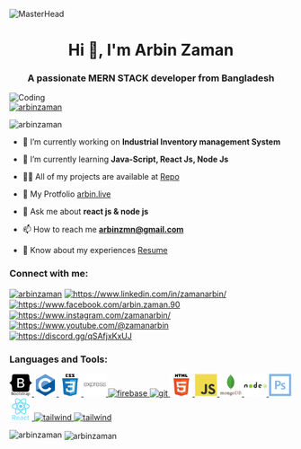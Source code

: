 
![MasterHead](https://devforum-uploads.s3.dualstack.us-east-2.amazonaws.com/uploads/original/4X/0/2/a/02a4b92048705c6530bc0c6a48d2cf9fcb6a74d9.gif)
<h1 align="center">Hi 👋, I'm Arbin Zaman</h1>
<h3 align="center">A passionate MERN STACK developer from Bangladesh</h3>
<img align="right" alt="Coding" width="700" src="https://miro.medium.com/v2/resize:fit:1400/0*ux9zGBJF8fFcIM-J.gif">

<p align="left"> <a href="https://twitter.com/arbinzaman" target="blank"><img src="https://img.shields.io/twitter/follow/arbinzaman?logo=twitter&style=for-the-badge" alt="arbinzaman" /></a> </p>
<p align="left"> <img src="https://komarev.com/ghpvc/?username=arbinzaman&label=Profile%20views&color=0e75b6&style=flat" alt="arbinzaman" /> </p>

- 🔭 I’m currently working on **Industrial Inventory management System**

- 🌱 I’m currently learning **Java-Script, React Js, Node Js**

- 👨‍💻 All of my projects are available at [Repo](https://github.com/arbinzaman?tab=repositories)

- 📝 My Protfolio [arbin.live](arbin.live)

- 💬 Ask me about **react js & node js**

- 📫 How to reach me **arbinzmn@gmail.com**

- 📄 Know about my experiences [Resume](https://drive.google.com/file/d/1nZckFr8A_unwuXD4w0hLQscE_TINsbI7/view)

<h3 align="left">Connect with me:</h3>
<p align="left">
<a href="https://twitter.com/arbinzaman" target="blank"><img align="center" src="https://raw.githubusercontent.com/rahuldkjain/github-profile-readme-generator/master/src/images/icons/Social/twitter.svg" alt="arbinzaman" height="30" width="40" /></a>
<a href="https://www.linkedin.com/in/zamanarbin/" target="blank"><img align="center" src="https://raw.githubusercontent.com/rahuldkjain/github-profile-readme-generator/master/src/images/icons/Social/linked-in-alt.svg" alt="https://www.linkedin.com/in/zamanarbin/" height="30" width="40" /></a>
<a href="https://www.facebook.com/arbin.zaman.90" target="blank"><img align="center" src="https://raw.githubusercontent.com/rahuldkjain/github-profile-readme-generator/master/src/images/icons/Social/facebook.svg" alt="https://www.facebook.com/arbin.zaman.90" height="30" width="40" /></a>
<a href="https://www.instagram.com/zamanarbin/" target="blank"><img align="center" src="https://raw.githubusercontent.com/rahuldkjain/github-profile-readme-generator/master/src/images/icons/Social/instagram.svg" alt="https://www.instagram.com/zamanarbin/" height="30" width="40" /></a>
<a href="https://www.youtube.com/@zamanarbin" target="blank"><img align="center" src="https://raw.githubusercontent.com/rahuldkjain/github-profile-readme-generator/master/src/images/icons/Social/youtube.svg" alt="https://www.youtube.com/@zamanarbin" height="30" width="40" /></a>
<a href="https://discord.gg/qSAfjxKxUJ" target="blank"><img align="center" src="https://raw.githubusercontent.com/rahuldkjain/github-profile-readme-generator/master/src/images/icons/Social/discord.svg" alt="https://discord.gg/qSAfjxKxUJ" height="30" width="40" /></a>
</p>

<h3 align="left">Languages and Tools:</h3>
<p align="left"> <a href="https://getbootstrap.com" target="_blank" rel="noreferrer"> <img src="https://raw.githubusercontent.com/devicons/devicon/master/icons/bootstrap/bootstrap-plain-wordmark.svg" alt="bootstrap" width="40" height="40"/> </a> <a href="https://www.cprogramming.com/" target="_blank" rel="noreferrer"> <img src="https://raw.githubusercontent.com/devicons/devicon/master/icons/c/c-original.svg" alt="c" width="40" height="40"/> </a> <a href="https://www.w3schools.com/css/" target="_blank" rel="noreferrer"> <img src="https://raw.githubusercontent.com/devicons/devicon/master/icons/css3/css3-original-wordmark.svg" alt="css3" width="40" height="40"/> </a> <a href="https://expressjs.com" target="_blank" rel="noreferrer"> <img src="https://raw.githubusercontent.com/devicons/devicon/master/icons/express/express-original-wordmark.svg" alt="express" width="40" height="40"/> </a> <a href="https://firebase.google.com/" target="_blank" rel="noreferrer"> <img src="https://www.vectorlogo.zone/logos/firebase/firebase-icon.svg" alt="firebase" width="40" height="40"/> </a> <a href="https://git-scm.com/" target="_blank" rel="noreferrer"> <img src="https://www.vectorlogo.zone/logos/git-scm/git-scm-icon.svg" alt="git" width="40" height="40"/> </a> <a href="https://www.w3.org/html/" target="_blank" rel="noreferrer"> <img src="https://raw.githubusercontent.com/devicons/devicon/master/icons/html5/html5-original-wordmark.svg" alt="html5" width="40" height="40"/> </a> <a href="https://developer.mozilla.org/en-US/docs/Web/JavaScript" target="_blank" rel="noreferrer"> <img src="https://raw.githubusercontent.com/devicons/devicon/master/icons/javascript/javascript-original.svg" alt="javascript" width="40" height="40"/> </a> <a href="https://www.mongodb.com/" target="_blank" rel="noreferrer"> <img src="https://raw.githubusercontent.com/devicons/devicon/master/icons/mongodb/mongodb-original-wordmark.svg" alt="mongodb" width="40" height="40"/> </a> <a href="https://nodejs.org" target="_blank" rel="noreferrer"> <img src="https://raw.githubusercontent.com/devicons/devicon/master/icons/nodejs/nodejs-original-wordmark.svg" alt="nodejs" width="40" height="40"/> </a> <a href="https://www.photoshop.com/en" target="_blank" rel="noreferrer"> <img src="https://raw.githubusercontent.com/devicons/devicon/master/icons/photoshop/photoshop-line.svg" alt="photoshop" width="40" height="40"/> </a> <a href="https://reactjs.org/" target="_blank" rel="noreferrer"> <img src="https://raw.githubusercontent.com/devicons/devicon/master/icons/react/react-original-wordmark.svg" alt="react" width="40" height="40"/> </a> <a href="https://tailwindcss.com/" target="_blank" rel="noreferrer"> <img src="https://www.vectorlogo.zone/logos/tailwindcss/tailwindcss-icon.svg" alt="tailwind" width="40" height="40"/> </a><a href="https://www.mysql.com/" target="_blank" rel="noreferrer"> <img src="https://www.vectorlogo.zone/logos/mysql/mysql-official.svg" alt="tailwind" width="40" height="40"/> </a></p>

<p><img align="left" src="https://github-readme-stats.vercel.app/api/top-langs?username=arbinzaman&show_icons=true&locale=en&layout=compact" alt="arbinzaman" /></p>

<p>&nbsp;<img align="center" src="https://github-readme-stats.vercel.app/api?username=arbinzaman&show_icons=true&locale=en" alt="arbinzaman" /></p>
